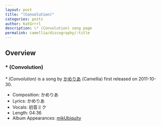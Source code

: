 ```yaml
---
layout: post
title: "(Convolution)"
categories: posts
author: KatGrrrl
description: \* (Convolution) song page
permalink: camellia/discography/:title
---
```


## Overview

### \* (Convolution)

*\* (Convolution)* is a song by [かめりあ](<{% link postsWiki/_posts/2023-12-10-camellia.md %}>) (Camellia) first released on 2011-10-30.

* Composition: かめりあ
* Lyrics: かめりあ
* Vocals: 初音ミク
* Length: 04:36
* Album Appearances: [mikUbiquity](<{% link postsInclude/_posts/camellia/albums/mikUbiquity/2023-12-06-mikUbiquity.md %}>)
